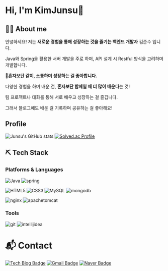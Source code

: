 # Hi, I'm KimJunsu👋

## 🙋‍♂️ About me

안녕하세요! 저는 **새로운 경험을 통해 성장하는 것을 즐기는 백엔드 개발자** 김준수 입니다.

Java와 Spring을 활용한 서버 개발을 주로 하며, API 설계 시 Restful 방식을 고려하며 개발합니다.

💬**혼자보단 같이, 소통하며 성장하는 걸 좋아합니다.**

다양한 경험을 하며 배운 건, **혼자보단 함께일 때 더 많이 배운다**는 것!

팀 프로젝트나 대화를 통해 서로 배우고 성장하는 걸 즐깁니다.

그래서 블로그에도 배운 걸 기록하며 공유하는 걸 좋아해요!

## Profile
![Junsu's GitHub stats](https://github-readme-stats.vercel.app/api?username=asdg2795&show_icons=true&theme=radical)
[![Solved.ac Profile](http://mazassumnida.wtf/api/v2/generate_badge?boj=asdg2795)](https://solved.ac/asdg2795/)

⛏️ Tech Stack
--
### Platforms & Languages
![Java](https://img.shields.io/badge/Java-007396.svg?&style=for-the-badge&logo=Java&logoColor=white)
![spring](https://img.shields.io/badge/spring-6DB33F.svg?&style=for-the-badge&logo=spring&logoColor=white)

![HTML5](https://img.shields.io/badge/HTML5-E34F26.svg?&style=for-the-badge&logo=HTML5&logoColor=white)
![CSS3](https://img.shields.io/badge/CSS3-1572B6.svg?&style=for-the-badge&logo=CSS3&logoColor=white)
![MySQL](https://img.shields.io/badge/MySQL-4479A1.svg?&style=for-the-badge&logo=MySQL&logoColor=white)
![mongodb](https://img.shields.io/badge/mongodb-47A248.svg?&style=for-the-badge&logo=mongodb&logoColor=white)

![nginx](https://img.shields.io/badge/nginx-009639.svg?&style=for-the-badge&logo=nginx&logoColor=white)
![apachetomcat](https://img.shields.io/badge/apachetomcat-F8DC75.svg?&style=for-the-badge&logo=apachetomcat&logoColor=white)

### Tools
![git](https://img.shields.io/badge/git-F05032.svg?&style=for-the-badge&logo=git&logoColor=white)
![intellijidea](https://img.shields.io/badge/intellijidea-000000.svg?&style=for-the-badge&logo=intellijidea&logoColor=white)

# :mailbox_with_mail: Contact
[![Tech Blog Badge](http://img.shields.io/badge/-Tech%20blog-black?style=flat-square&logo=velog&link=https://velog.io/@mangez_js)](https://velog.io/@mangez_js)
[![Gmail Badge](https://img.shields.io/badge/Gmail-d14836?style=flat-square&logo=Gmail&logoColor=white&link=mailto:kjs25682795@gmail.com)](mailto:kjs25682795@gmail.com)
[![Naver Badge](https://img.shields.io/badge/Naver-03C75A?style=flat-square&logo=Naver&logoColor=white&link=mailto:asdg2795@naver.com)](mailto:asdg2795@naver.com)
